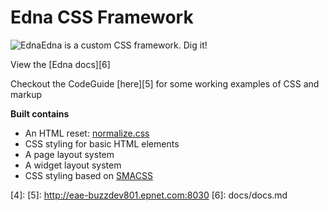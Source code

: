 # Edna CSS Framework
<img src="http://f.cl.ly/items/3K052s0y111v1g3w1C2G/sm-edna.jpg" alt="Edna" style="float:left;border:none;"/>

Edna is a custom CSS framework. Dig it!

View the [Edna docs][6]

Checkout the CodeGuide [here][5] for some working examples of CSS and markup

**Built contains**

 - An HTML reset: [normalize.css][2]
 - CSS styling for basic HTML elements
 - A page layout system
 - A widget layout system
 - CSS styling based on [SMACSS][3]



  [1]: http://lesscss.org/
  [2]: http://necolas.github.io/normalize.css/
  [3]: http://smacss.com/
  [4]: 
  [5]: http://eae-buzzdev801.epnet.com:8030
  [6]: docs/docs.md